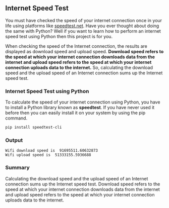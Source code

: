 ## Internet Speed Test

You must have checked the speed of your internet connection once in your life using platforms like [speedtest.net](https://www.speedtest.net/). Have you ever thought about doing the same with Python? Well if you want to learn how to perform an internet speed test using Python then this project is for you.

When checking the speed of the Internet connection, the results are displayed as download speed and upload speed. **Download speed refers to the speed at which your internet connection downloads data from the internet and upload speed refers to the speed at which your internet connection uploads data to the internet.** So, calculating the download speed and the upload speed of an Internet connection sums up the Internet speed test.

### Internet Speed Test using Python

To calculate the speed of your internet connection using Python, you have to install a Python library known as **speedtest**. If you have never used it before then you can easily install it on your system by using the pip command.

```ps1
pip install speedtest-cli
```

### Output

```
Wifi download speed is  91695511.60632873
Wifi upload speed is  51333155.5936688
```

### Summary

Calculating the download speed and the upload speed of an Internet connection sums up the Internet speed test. Download speed refers to the speed at which your internet connection downloads data from the internet and upload speed refers to the speed at which your internet connection uploads data to the internet.